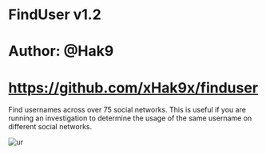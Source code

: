 # FindUser v1.2
# Author: @Hak9
# https://github.com/xHak9x/finduser

Find usernames across over 75 social networks.
This is useful if you are running an investigation to determine the usage of the same username on different social networks.

![ur](https://image.ibb.co/kk5OHe/finduser.png)
